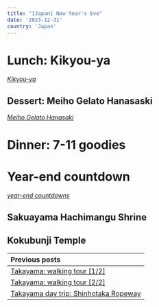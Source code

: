 ```yaml
---
title: "[Japan] New Year's Eve"
date: '2023-12-31'
country: 'Japan'
---
```


# Lunch: Kikyou-ya

[*Kikyou-ya*](https://japantravel.navitime.com/en/area/jp/spot/02301-14412299/)

## Dessert: Meiho Gelato Hanasaski

[*Meiho Gelato Hanasaki*](https://meihogelato-hanasaki.com/)

# Dinner: 7-11 goodies

# Year-end countdown

[*year-end countdowns*](https://centrip-japan.com/article/1502.html)

## Sakuayama Hachimangu Shrine

## Kokubunji Temple

| Previous posts |
| :---           |
| [Takayama: walking tour [1/2]](./takayama-walking-tour-1) |
| [Takayama: walking tour [2/2]](./takayama-walking-tour-2) |
| [Takayama day trip: Shinhotaka Ropeway](./shinhotaka-ropeway) |
